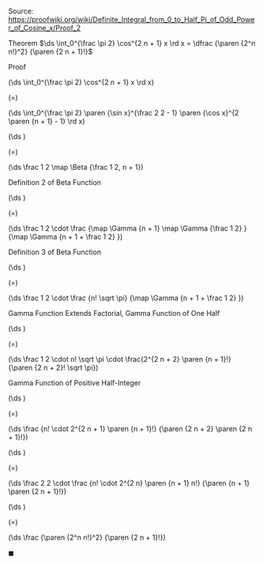 # 

Source: https://proofwiki.org/wiki/Definite_Integral_from_0_to_Half_Pi_of_Odd_Power_of_Cosine_x/Proof_2

Theorem
$\ds \int_0^{\frac \pi 2} \cos^{2 n + 1} x \rd x = \dfrac {\paren {2^n n!}^2} {\paren {2 n + 1}!}$


Proof













\(\ds \int_0^{\frac \pi 2} \cos^{2 n + 1} x \rd x\)

\(=\)







\(\ds \int_0^{\frac \pi 2} \paren {\sin x}^{\frac 2 2 - 1} \paren {\cos x}^{2 \paren {n + 1} - 1} \rd x\)




















\(\ds \)

\(=\)







\(\ds \frac 1 2 \map \Beta {\frac 1 2, n + 1}\)





Definition 2 of Beta Function














\(\ds \)

\(=\)







\(\ds \frac 1 2 \cdot \frac {\map \Gamma {n + 1} \map \Gamma {\frac 1 2} } {\map \Gamma {n + 1 + \frac 1 2} }\)





Definition 3 of Beta Function














\(\ds \)

\(=\)







\(\ds \frac 1 2 \cdot \frac {n! \sqrt \pi} {\map \Gamma {n + 1 + \frac 1 2} }\)





Gamma Function Extends Factorial, Gamma Function of One Half














\(\ds \)

\(=\)







\(\ds \frac 1 2 \cdot n! \sqrt \pi \cdot \frac{2^{2 n + 2} \paren {n + 1}!} {\paren {2 n + 2}! \sqrt \pi}\)





Gamma Function of Positive Half-Integer














\(\ds \)

\(=\)







\(\ds \frac {n! \cdot 2^{2 n + 1} \paren {n + 1}!} {\paren {2 n + 2} \paren {2 n + 1}!}\)




















\(\ds \)

\(=\)







\(\ds \frac 2 2 \cdot \frac {n! \cdot 2^{2 n} \paren {n + 1} n!} {\paren {n + 1} \paren {2 n + 1}!}\)




















\(\ds \)

\(=\)







\(\ds \frac {\paren {2^n n!}^2} {\paren {2 n + 1}!}\)









$\blacksquare$





